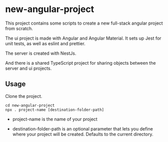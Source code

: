 # new-angular-project

This project contains some scripts to create a new full-stack angular project from scratch.

The ui project is made with Angular and Angular Material. It sets up Jest for unit tests, as well as eslint and prettier.

The server is created with NestJs.

And there is a shared TypeScript project for sharing objects between the server and ui projects.

## Usage

Clone the project.

    cd new-angular-project
    npx . project-name [destination-folder-path]

- project-name is the name of your project

- destination-folder-path is an optional parameter that lets you define where your project will be created. Defaults to the current directory.
